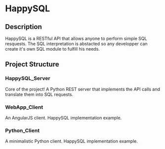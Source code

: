 # HappySQL
## Description
HappySQL is a RESTful API that allows anyone to perform simple SQL resquests.
The SQL interpretation is abstacted so any developper can create it's own SQL
module to fulfill his needs.

  
## Project Structure
### HappySQL_Server
Core of the project! A Python REST server that implements the API calls and
translate them into SQL requests.
### WebApp_Client
An AngularJS client. HappySQL implementation example.
### Python_Client
A minimalistic Python client. HappySQL implementation example.
